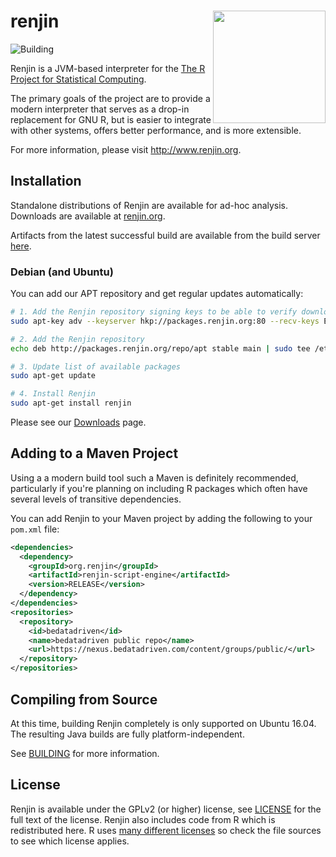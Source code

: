 # renjin <a href='http://www.renjin.org/'><img src='http://www.renjin.org/assets/img/logo.svg' align="right" width="180"/></a>

![Building](https://build.renjin.org/job/Renjin/badge/icon)

Renjin is a JVM-based interpreter for the [The R Project for Statistical
Computing](http://www.r-project.org).

The primary goals of the project are to provide a modern interpreter
that serves as a drop-in replacement for GNU R, but is easier to
integrate with other systems, offers better performance, and is
more extensible.

For more information, please visit http://www.renjin.org.

## Installation

Standalone distributions of Renjin are available for ad-hoc analysis. Downloads
are available at [renjin.org](http://www.renjin.org).

Artifacts from the latest successful build are available from the build server [here](https://nexus.bedatadriven.com/content/groups/public/org/renjin/).

### Debian (and Ubuntu)

You can add our APT repository and get regular updates automatically:
```bash
# 1. Add the Renjin repository signing keys to be able to verify downloaded packages
sudo apt-key adv --keyserver hkp://packages.renjin.org:80 --recv-keys EB2514FC345926E9

# 2. Add the Renjin repository
echo deb http://packages.renjin.org/repo/apt stable main | sudo tee /etc/apt/sources.list.d/renjin.list

# 3. Update list of available packages
sudo apt-get update

# 4. Install Renjin
sudo apt-get install renjin
```

Please see our [Downloads](http://www.renjin.org/downloads.html) page.

## Adding to a Maven Project

Using a a modern build tool such a Maven is definitely recommended, particularly
if you're planning on including R packages which often have several levels of
transitive dependencies.

You can add Renjin to your Maven project by adding the following to your `pom.xml` file:

```.xml
<dependencies>
  <dependency>
    <groupId>org.renjin</groupId>
    <artifactId>renjin-script-engine</artifactId>
    <version>RELEASE</version>
  </dependency>
</dependencies>
<repositories>
  <repository>
    <id>bedatadriven</id>
    <name>bedatadriven public repo</name>
    <url>https://nexus.bedatadriven.com/content/groups/public/</url>
  </repository>
</repositories>
```

## Compiling from Source

At this time, building Renjin completely is only supported on Ubuntu 16.04.
The resulting Java builds are fully platform-independent.

See [BUILDING](BUILDING.md) for more information.

## License

Renjin is available under the GPLv2 (or higher) license, see [LICENSE](LICENSE.txt) for the
full text of the license. Renjin also includes code from R which is
redistributed here. R uses
[many different licenses](http://www.r-project.org/Licenses/) so check the file
sources to see which license applies.
